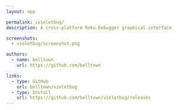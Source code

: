 ```yaml
---
layout: app

permalink: /violetbug/
description: A cross-platform Roku Debugger graphical interface

screenshots:
  - violetbug/screenshot.png

authors:
  - name: belltown
    url: https://github.com/belltown

links:
  - type: GitHub
    url: belltown/violetbug
  - type: Install
    url: https://github.com/belltown/violetbug/releases
---
```

